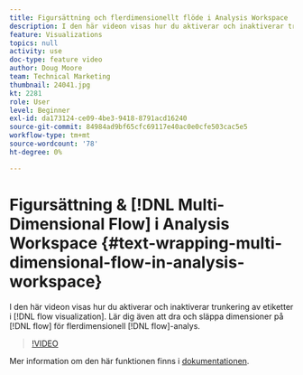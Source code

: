 ```yaml
---
title: Figursättning och flerdimensionellt flöde i Analysis Workspace
description: I den här videon visas hur du aktiverar och inaktiverar trunkering av etiketter i flödesvisualiseringen. Lär dig också dra och släppa dimensioner i flödet för flerdimensionell flödesanalys.
feature: Visualizations
topics: null
activity: use
doc-type: feature video
author: Doug Moore
team: Technical Marketing
thumbnail: 24041.jpg
kt: 2281
role: User
level: Beginner
exl-id: da173124-ce09-4be3-9418-8791acd16240
source-git-commit: 84984ad9bf65cfc69117e40ac0e0cfe503cac5e5
workflow-type: tm+mt
source-wordcount: '78'
ht-degree: 0%

---
```


# Figursättning &amp; [!DNL Multi-Dimensional Flow] i Analysis Workspace {#text-wrapping-multi-dimensional-flow-in-analysis-workspace}

I den här videon visas hur du aktiverar och inaktiverar trunkering av etiketter i [!DNL flow visualization]. Lär dig även att dra och släppa dimensioner på [!DNL flow] för flerdimensionell [!DNL flow]-analys.

>[!VIDEO](https://video.tv.adobe.com/v/24041/?quality=12&learn=on)

Mer information om den här funktionen finns i [dokumentationen](https://experienceleague.adobe.com/docs/analytics/analyze/analysis-workspace/visualizations/fallout/fallout-flow.html?lang=en).
